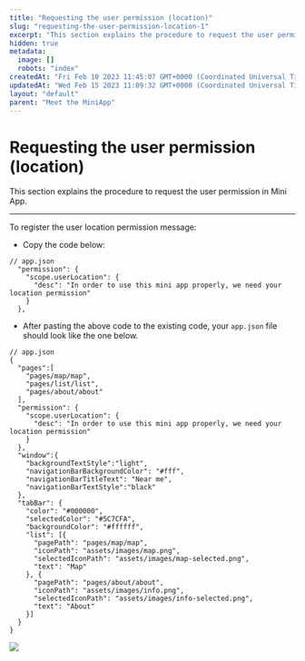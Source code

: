 ```yaml
---
title: "Requesting the user permission (location)"
slug: "requesting-the-user-permission-location-1"
excerpt: "This section explains the procedure to request the user permission in Mini App."
hidden: true
metadata: 
  image: []
  robots: "index"
createdAt: "Fri Feb 10 2023 11:45:07 GMT+0000 (Coordinated Universal Time)"
updatedAt: "Wed Feb 15 2023 11:09:32 GMT+0000 (Coordinated Universal Time)"
layout: "default"
parent: "Meet the MiniApp"
---
```

# Requesting the user permission (location) 
This section explains the procedure to request the user permission in Mini App.
*** 
To register the user location permission message:

- Copy the code below:

```Text
// app.json
  "permission": {
    "scope.userLocation": {
      "desc": "In order to use this mini app properly, we need your location permission"
    }
  },
```

- After pasting the above code to the existing code, your `app.json` file should look like the one below.

```Text
// app.json
{
  "pages":[
    "pages/map/map",
    "pages/list/list",
    "pages/about/about"
  ],
  "permission": {
    "scope.userLocation": {
      "desc": "In order to use this mini app properly, we need your location permission"
    }
  },
  "window":{
    "backgroundTextStyle":"light",
    "navigationBarBackgroundColor": "#fff",
    "navigationBarTitleText": "Near me",
    "navigationBarTextStyle":"black"
  },
  "tabBar": {
    "color": "#000000",
    "selectedColor": "#5C7CFA",
    "backgroundColor": "#ffffff",
    "list": [{
      "pagePath": "pages/map/map",
      "iconPath": "assets/images/map.png",
      "selectedIconPath": "assets/images/map-selected.png",
      "text": "Map"
    }, {
      "pagePath": "pages/about/about",
      "iconPath": "assets/images/info.png",
      "selectedIconPath": "assets/images/info-selected.png",
      "text": "About"
    }]
  }
}
```

![](https://files.readme.io/b041113-Req_User_permission.PNG)
